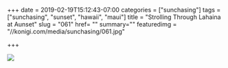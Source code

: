 +++
date = 2019-02-19T15:12:43-07:00
categories = ["sunchasing"]
tags = ["sunchasing", "sunset", "hawaii", "maui"]
title = "Strolling Through Lahaina at Aunset"
slug = "061"
href= ""
summary=""
featuredimg = "//konigi.com/media/sunchasing/061.jpg"

+++

<img src="//konigi.com/media/sunchasing/061.jpg" />